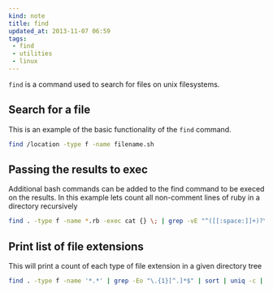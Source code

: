 ```yaml
---
kind: note
title: find
updated_at: 2013-11-07 06:59
tags:
 - find
 - utilities
 - linux
---
```


`find` is a command used to search for files on unix filesystems. 

## Search for a file 

This is an example of the basic functionality of the `find` command.

```bash
find /location -type f -name filename.sh
```

## Passing the results to exec

Additional bash commands can be added to the find command to be execed on the
results. In this example lets count all non-comment lines of ruby in a
directory recursively

```bash
find . -type f -name *.rb -exec cat {} \; | grep -vE "^([[:space:]]+)?\#" | wc -l
```

## Print list of file extensions

This will print a count of each type of file extension in a given directory
tree

```bash
find . -type f -name '*.*' | grep -Eo "\.{1}[^.]*$" | sort | uniq -c | sort -n
```
